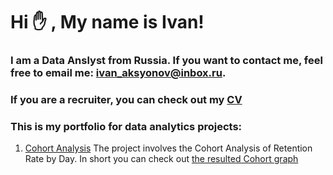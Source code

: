 # Hi :raised_hand: , My name is Ivan!
### I am a Data Anslyst from Russia. If you want to contact me, feel free to email me: ivan_aksyonov@inbox.ru.
### If you are a recruiter, you can check out my [CV](https://hh.ru/resume/e9ac1d3dff0d45aad50039ed1f794347587176)
### This is my portfolio for data analytics projects:


1) [Cohort Analysis]([https://github.com/IvanAks777/My_Portfolio/tree/main/Cohort_Analysis](https://github.com/IvanAks777/My_Portfolio/blob/main/Cohort_Analysis/cohort_analysis_project.ipynb) "Cohort Notebook")
   The project involves the Cohort Analysis of Retention Rate by Day. In short you can check out  [the resulted Cohort graph](https://github.com/IvanAks777/My_Portfolio/blob/main/Cohort_Analysis/data/Cohort.png "Cohort Heatmap")
